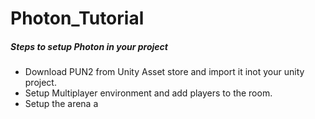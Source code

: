 # Photon_Tutorial

##### Steps to setup Photon in your project
- Download PUN2 from Unity Asset store and import it inot your unity project.
- Setup Multiplayer environment and add players to the room.
- Setup the arena a
